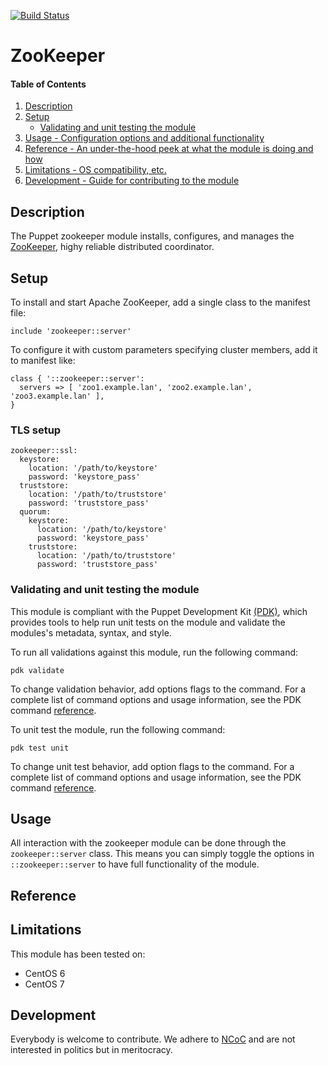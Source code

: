 [![Build Status](https://travis-ci.org/lutak-srce/zookeeper.svg?branch=master)](https://travis-ci.org/lutak-srce/zookeeper)

# ZooKeeper

#### Table of Contents

1. [Description](#description)
2. [Setup](#setup)
   * [Validating and unit testing the module](#validating-and-unit-testing-the-module)
3. [Usage - Configuration options and additional functionality](#usage)
4. [Reference - An under-the-hood peek at what the module is doing and how](#reference)
5. [Limitations - OS compatibility, etc.](#limitations)
6. [Development - Guide for contributing to the module](#development)

## Description

The Puppet zookeeper module installs, configures, and manages the [ZooKeeper](https://zookeeper.apache.org/),
highy reliable distributed coordinator.

## Setup

To install and start Apache ZooKeeper, add a single class to the manifest file:

```puppet
include 'zookeeper::server'
```

To configure it with custom parameters specifying cluster members, add it to manifest like:

```puppet
class { '::zookeeper::server':
  servers => [ 'zoo1.example.lan', 'zoo2.example.lan', 'zoo3.example.lan' ],
}
```

### TLS setup

```
zookeeper::ssl:
  keystore:
    location: '/path/to/keystore'
    password: 'keystore_pass'
  truststore:
    location: '/path/to/truststore'
    password: 'truststore_pass'
  quorum:
    keystore:
      location: '/path/to/keystore'
      password: 'keystore_pass'
    truststore:
      location: '/path/to/truststore'
      password: 'truststore_pass'
```

### Validating and unit testing the module

This module is compliant with the Puppet Development Kit [(PDK)](https://puppet.com/docs/pdk/1.x/pdk.html), which
 provides tools to help run unit tests on the module and validate the modules's metadata, syntax, and style.

To run all validations against this module, run the following command:

```
pdk validate
```

To change validation behavior, add options flags to the command. For a complete list of command options and usage
 information, see the PDK command [reference](https://puppet.com/docs/pdk/1.x/pdk_reference.html#pdk-validate-command).

To unit test the module, run the following command:

```
pdk test unit
```

To change unit test behavior, add option flags to the command. For a complete list of command options and usage
information, see the PDK command [reference](https://puppet.com/docs/pdk/1.x/pdk_reference.html#pdk-test-unit-command).

## Usage

All interaction with the zookeeper module can be done through the `zookeeper::server` class. This means you can simply toggle the options in `::zookeeper::server` to have full functionality of the module.

## Reference

## Limitations

This module has been tested on:

* CentOS 6
* CentOS 7

## Development

Everybody is welcome to contribute. We adhere to [NCoC](CODE_OF_CONDUCT.md) and are not interested in politics but in meritocracy.
